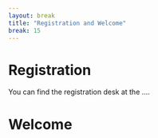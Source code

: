 ```yaml
---
layout: break
title: "Registration and Welcome"
break: 15 
---
```


# Registration

You can find the registration desk at the ....


# Welcome
